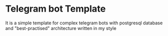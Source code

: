 # Telegram bot Template

It is a simple template for complex telegram bots with postgresql database and "best-practised" architecture written in my style
